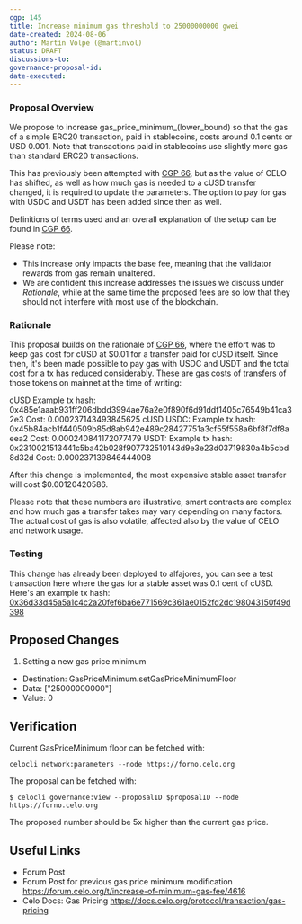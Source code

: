 ```yaml
---
cgp: 145
title: Increase minimum gas threshold to 25000000000 gwei
date-created: 2024-08-06
author: Martín Volpe (@martinvol)
status: DRAFT
discussions-to:
governance-proposal-id:
date-executed:
---
```


### Proposal Overview

We propose to increase gas_price_minimum_(lower_bound) so that the gas of a simple ERC20 transaction, paid in stablecoins, costs around 0.1 cents or USD 0.001. Note that transactions paid in stablecoins use slightly more gas than standard ERC20 transactions.

This has previously been attempted with [CGP 66](https://github.com/celo-org/governance/blob/277ae3cb52e8bbb0e7f74c819b9b09f738f4bbd0/CGPs/cgp-0066.md), but as the value of CELO has shifted, as well as how much gas is needed to a cUSD transfer changed, it is required to update the parameters. The option to pay for gas with USDC and USDT has been added since then as well.

Definitions of terms used and an overall explanation of the setup can be found in [CGP 66](https://github.com/celo-org/governance/blob/277ae3cb52e8bbb0e7f74c819b9b09f738f4bbd0/CGPs/cgp-0066.md).

Please note: 
* This increase only impacts the base fee, meaning that the validator rewards from gas remain unaltered.
* We are confident this increase addresses the issues we discuss under _Rationale_, while at the same time the proposed fees are so low that they should not interfere with most use of the blockchain.

### Rationale

This proposal builds on the rationale of [CGP 66](TBD), where the effort was to keep gas cost for cUSD at  $0.01 for a transfer paid for cUSD itself. Since then, it's been made possible to pay gas with USDC and USDT and the total cost for a tx has reduced considerably. These are gas costs of transfers of those tokens on mainnet at the time of writing:

cUSD
Example tx hash: 0x485e1aaab931ff206dbdd3994ae76a2e0f890f6d91ddf1405c76549b41ca32e3
Cost: 0.000237143493845625 cUSD
USDC:
Example tx hash: 0x45b84acb1f440509b85d8ab942e489c28427751a3cf55f558a6bf8f7df8aeea2
Cost: 0.000240841172077479
USDT:
	Example tx hash: 
0x2310021513441c5ba42b028f907732510143d9e3e23d03719830a4b5cbd8d32d
Cost: 0.000237139846444008


After this change is implemented, the most expensive stable asset transfer will cost $0.00120420586. 

Please note that these numbers are illustrative, smart contracts are complex and how much gas a transfer takes may vary depending on many factors. The actual cost of gas is also volatile, affected also by the value of CELO and network usage.

### Testing

This change has already been deployed to alfajores, you can see a test transaction here where the gas for a stable asset was 0.1 cent of cUSD. Here's an example tx hash: [0x36d33d45a5a1c4c2a20fef6ba6e771569c361ae0152fd2dc198043150f49d398](https://alfajores.celoscan.io/tx/0x36d33d45a5a1c4c2a20fef6ba6e771569c361ae0152fd2dc198043150f49d398)

## Proposed Changes


1. Setting a new gas price minimum
  - Destination: GasPriceMinimum.setGasPriceMinimumFloor
  - Data: ["25000000000"]
  - Value: 0

## Verification

Current GasPriceMinimum floor can be fetched with:

`celocli network:parameters --node https://forno.celo.org`

The proposal can be fetched with:

`$ celocli governance:view --proposalID $proposalID --node https://forno.celo.org`

The proposed number should be 5x higher than the current gas price.

## Useful Links

* Forum Post 
* Forum Post for previous gas price minimum modification https://forum.celo.org/t/increase-of-minimum-gas-fee/4616
* Celo Docs: Gas Pricing https://docs.celo.org/protocol/transaction/gas-pricing
